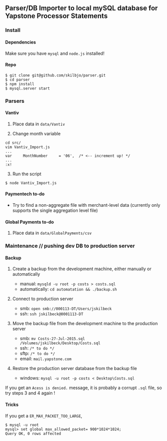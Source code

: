## Parser/DB Importer to local mySQL database for Yapstone Processor Statements

### Install

#### Dependencies

Make sure you have `mysql` and `node.js` installed! 

#### Repo
````
$ git clone git@github.com/skilbjo/parser.git
$ cd parser
$ npm install
$ mysql.server start
````

### Parsers 

#### Vantiv

1. Place data in `data/Vantiv`

2. Change month variable

````
cd src/
vim Vantiv_Import.js
...
var 	MonthNumber 	= '06',  /* <-- increment up! */
...
:x!
````

3. Run the script

````
$ node Vantiv_Import.js
````

#### Paymentech to-do

- Try to find a non-aggregate file with merchant-level data (currently only supports the single aggregation level file)

#### Global Payments to-do

1. Place data in `data/GlobalPayments/csv`

### Maintenance // pushing dev DB to production server

#### Backup 

1. Create a backup from the development machine, either manually or automatically

	- manual: `mysqld -u root -p costs > costs.sql`
	- automatically: `cd automatation && ./backup.sh`

2. Connect to production server
	- smb: `open smb://000113-DT/Users/jskilbeck`
	- ssh: `ssh jskilbeck@0001113-DT`

3. Move the backup file from the development machine to the production server
	- smb: `mv Costs-27-Jul-2015.sql /Volumes/jskilbeck/Desktop/Costs.sql`
	- ssh: `/* to do */`
	- sftp: `/* to do */`
	- email: `mail.yapstone.com`

4. Restore the production server database from the backup file
	- windows: `mysql -u root -p costs < Desktop\Costs.sql`

If you get an `Acess is denied.` message, it is probably a corrupt `.sql` file, so try steps 3 and 4 again !


#### Tricks

If you get a `ER_MAX_PACKET_TOO_LARGE`,

````
$ mysql -u root
mysql> set global max_allowed_packet= 900*1024*1024;
Query OK, 0 rows affected
````
